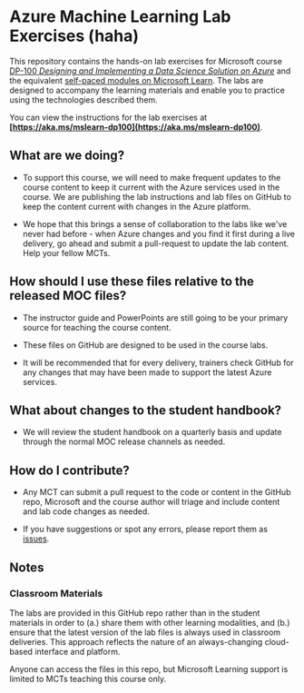 # Azure Machine Learning Lab Exercises (haha)

This repository contains the hands-on lab exercises for Microsoft course [DP-100 *Designing and Implementing a Data Science Solution on Azure*](https://docs.microsoft.com/learn/certifications/courses/dp-100t01) and the equivalent [self-paced modules on Microsoft Learn](https://docs.microsoft.com/learn/paths/build-ai-solutions-with-azure-ml-service/). The labs are designed to accompany the learning materials and enable you to practice using the technologies described them.

You can view the instructions for the lab exercises at **[https://aka.ms/mslearn-dp100](https://aka.ms/mslearn-dp100)**.

## What are we doing?

- To support this course, we will need to make frequent updates to the course content to keep it current with the Azure services used in the course.  We are publishing the lab instructions and lab files on GitHub to keep the content current with changes in the Azure platform.

- We hope that this brings a sense of collaboration to the labs like we've never had before - when Azure changes and you find it first during a live delivery, go ahead and submit a pull-request to update the lab content.  Help your fellow MCTs.

## How should I use these files relative to the released MOC files?

- The instructor guide and PowerPoints are still going to be your primary source for teaching the course content.

- These files on GitHub are designed to be used in the course labs.

- It will be recommended that for every delivery, trainers check GitHub for any changes that may have been made to support the latest Azure services.

## What about changes to the student handbook?

- We will review the student handbook on a quarterly basis and update through the normal MOC release channels as needed.

## How do I contribute?

- Any MCT can submit a pull request to the code or content in the GitHub repo, Microsoft and the course author will triage and include content and lab code changes as needed.

- If you have suggestions or spot any errors, please report them as [issues](https://github.com/MicrosoftLearning/mslearn-dp100/issues).

## Notes

### Classroom Materials

The labs are provided in this GitHub repo rather than in the student materials in order to (a.) share them with other learning modalities, and (b.) ensure that the latest version of the lab files is always used in classroom deliveries. This approach reflects the nature of an always-changing cloud-based interface and platform.

Anyone can access the files in this repo, but Microsoft Learning support is limited to MCTs teaching this course only.
